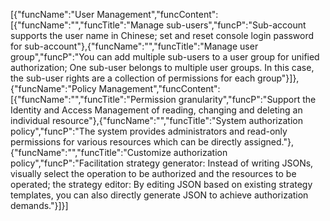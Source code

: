 [{"funcName":"User Management","funcContent":[{"funcName":"","funcTitle":"Manage sub-users","funcP":"Sub-account supports the user name in Chinese; set and reset console login password for sub-account"},{"funcName":"","funcTitle":"Manage user group","funcP":"You can add multiple sub-users to a user group for unified authorization; One sub-user belongs to multiple user groups. In this case, the sub-user rights are a collection of permissions for each group"}]},{"funcName":"Policy Management","funcContent":[{"funcName":"","funcTitle":"Permission granularity","funcP":"Support the Identity and Access Management of reading, changing and deleting an individual resource"},{"funcName":"","funcTitle":"System authorization policy","funcP":"The system provides administrators and read-only permissions for various resources which can be directly assigned."},{"funcName":"","funcTitle":"Customize authorization policy","funcP":"Facilitation strategy generator: Instead of writing JSONs, visually select the operation to be authorized and the resources to be operated; the strategy editor: By editing JSON based on existing strategy templates, you can also directly generate JSON to achieve authorization demands."}]}]